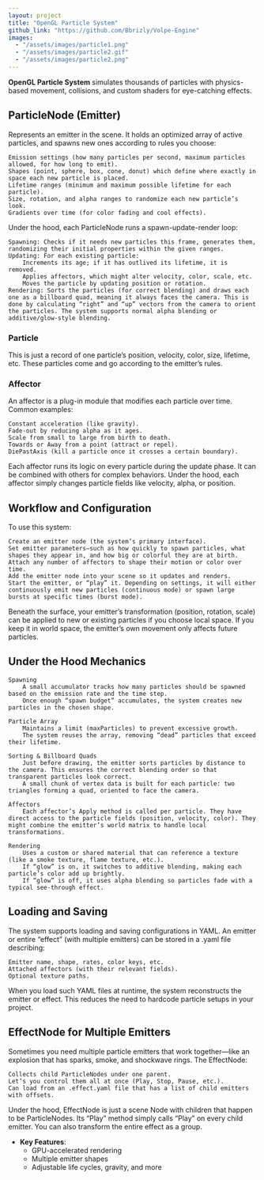 ```yaml
---
layout: project
title: "OpenGL Particle System"
github_link: "https://github.com/Bbrizly/Volpe-Engine"
images:
  - "/assets/images/particle1.png"
  - "/assets/images/particle2.gif"
  - "/assets/images/particle2.png"
---
```


**OpenGL Particle System** simulates thousands of particles with physics-based movement, collisions, and custom shaders for eye-catching effects.

## ParticleNode (Emitter)

Represents an emitter in the scene. It holds an optimized array of active particles, and spawns new ones according to rules you choose:

    Emission settings (how many particles per second, maximum particles allowed, for how long to emit).
    Shapes (point, sphere, box, cone, donut) which define where exactly in space each new particle is placed.
    Lifetime ranges (minimum and maximum possible lifetime for each particle).
    Size, rotation, and alpha ranges to randomize each new particle’s look.
    Gradients over time (for color fading and cool effects).
    

Under the hood, each ParticleNode runs a spawn-update-render loop:

    Spawning: Checks if it needs new particles this frame, generates them, randomizing their initial properties within the given ranges.
    Updating: For each existing particle:
        Increments its age; if it has outlived its lifetime, it is removed.
        Applies affectors, which might alter velocity, color, scale, etc.
        Moves the particle by updating position or rotation.
    Rendering: Sorts the particles (for correct blending) and draws each one as a billboard quad, meaning it always faces the camera. This is done by calculating “right” and “up” vectors from the camera to orient the particles. The system supports normal alpha blending or additive/glow-style blending.

### Particle

This is just a record of one particle’s position, velocity, color, size, lifetime, etc. These particles come and go according to the emitter’s rules.
### Affector

An affector is a plug-in module that modifies each particle over time. Common examples:

    Constant acceleration (like gravity).
    Fade-out by reducing alpha as it ages.
    Scale from small to large from birth to death.
    Towards or Away from a point (attract or repel).
    DiePastAxis (kill a particle once it crosses a certain boundary).

Each affector runs its logic on every particle during the update phase. It can be combined with others for complex behaviors. Under the hood, each affector simply changes particle fields like velocity, alpha, or position.
## Workflow and Configuration

To use this system:

    Create an emitter node (the system’s primary interface).
    Set emitter parameters—such as how quickly to spawn particles, what shapes they appear in, and how big or colorful they are at birth.
    Attach any number of affectors to shape their motion or color over time.
    Add the emitter node into your scene so it updates and renders.
    Start the emitter, or “play” it. Depending on settings, it will either continuously emit new particles (continuous mode) or spawn large bursts at specific times (burst mode).

Beneath the surface, your emitter’s transformation (position, rotation, scale) can be applied to new or existing particles if you choose local space. If you keep it in world space, the emitter’s own movement only affects future particles.
## Under the Hood Mechanics

    Spawning
        A small accumulator tracks how many particles should be spawned based on the emission rate and the time step.
        Once enough “spawn budget” accumulates, the system creates new particles in the chosen shape.

    Particle Array
        Maintains a limit (maxParticles) to prevent excessive growth.
        The system reuses the array, removing “dead” particles that exceed their lifetime.

    Sorting & Billboard Quads
        Just before drawing, the emitter sorts particles by distance to the camera. This ensures the correct blending order so that transparent particles look correct.
        A small chunk of vertex data is built for each particle: two triangles forming a quad, oriented to face the camera.

    Affectors
        Each affector’s Apply method is called per particle. They have direct access to the particle fields (position, velocity, color). They might combine the emitter’s world matrix to handle local transformations.

    Rendering
        Uses a custom or shared material that can reference a texture (like a smoke texture, flame texture, etc.).
        If “glow” is on, it switches to additive blending, making each particle’s color add up brightly.
        If “glow” is off, it uses alpha blending so particles fade with a typical see-through effect.

## Loading and Saving

The system supports loading and saving configurations in YAML. An emitter or entire “effect” (with multiple emitters) can be stored in a .yaml file describing:

    Emitter name, shape, rates, color keys, etc.
    Attached affectors (with their relevant fields).
    Optional texture paths.

When you load such YAML files at runtime, the system reconstructs the emitter or effect. This reduces the need to hardcode particle setups in your project.

## EffectNode for Multiple Emitters

Sometimes you need multiple particle emitters that work together—like an explosion that has sparks, smoke, and shockwave rings. The EffectNode:

    Collects child ParticleNodes under one parent.
    Let’s you control them all at once (Play, Stop, Pause, etc.).
    Can load from an .effect.yaml file that has a list of child emitters with offsets.

Under the hood, EffectNode is just a scene Node with children that happen to be ParticleNodes. Its “Play” method simply calls “Play” on every child emitter. You can also transform the entire effect as a group.


- **Key Features**:
  - GPU-accelerated rendering
  - Multiple emitter shapes
  - Adjustable life cycles, gravity, and more
